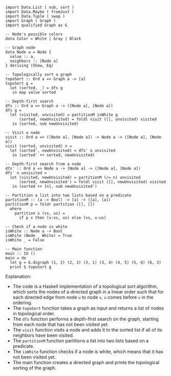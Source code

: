 ```
import Data.List ( nub, sort )
import Data.Maybe ( fromJust )
import Data.Tuple ( swap )
import Graph ( Graph )
import qualified Graph as G

-- Node's possible colors
data Color = White | Gray | Black

-- Graph node
data Node a = Node {
  value :: a,
  neighbors :: [Node a]
} deriving (Show, Eq)

-- Topologically sort a graph
topoSort :: Ord a => Graph a -> [a]
topoSort g =
  let (sorted, _) = dfs g
   in map value sorted

-- Depth-first search
dfs :: Ord a => Graph a -> ([Node a], [Node a])
dfs g =
  let (visited, unvisited) = partitionM isWhite g
      (sorted, newUnvisited) = foldl visit ([], unvisited) visited
   in (sorted, nub newUnvisited)

-- Visit a node
visit :: Ord a => ([Node a], [Node a]) -> Node a -> ([Node a], [Node a])
visit (sorted, unvisited) n =
  let (sorted', newUnvisited) = dfs' n unvisited
   in (sorted' ++ sorted, newUnvisited)

-- Depth-first search from a node
dfs' :: Ord a => Node a -> [Node a] -> ([Node a], [Node a])
dfs' n unvisited =
  let (visited, newUnvisited) = partitionM (/= n) unvisited
      (sorted, newUnvisited') = foldl visit ([], newUnvisited) visited
   in (sorted ++ [n], nub newUnvisited')

-- Partition a list into two lists based on a predicate
partitionM :: (a -> Bool) -> [a] -> ([a], [a])
partitionM p = foldr partition ([], [])
  where
    partition x (vs, us) =
      if p x then (x:vs, us) else (vs, x:us)

-- Check if a node is white
isWhite :: Node a -> Bool
isWhite (Node _ White) = True
isWhite _ = False

-- Main function
main :: IO ()
main = do
  let g = G.digraph (1, 2) (2, 3) (3, 1) (3, 4) (4, 5) (5, 6) (6, 3)
  print $ topoSort g
```

Explanation:

* The code is a Haskell implementation of a topological sort algorithm, which sorts the nodes of a directed graph in a linear order such that for each directed edge from node `u` to node `v`, `u` comes before `v` in the ordering.
* The `topoSort` function takes a graph as input and returns a list of nodes in topological order.
* The `dfs` function performs a depth-first search on the graph, starting from each node that has not been visited yet.
* The `visit` function visits a node and adds it to the sorted list if all of its neighbors have been visited.
* The `partitionM` function partitions a list into two lists based on a predicate.
* The `isWhite` function checks if a node is white, which means that it has not been visited yet.
* The main function creates a directed graph and prints the topological sorting of the graph.
